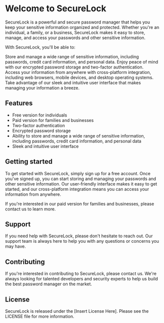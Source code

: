 # Welcome to SecureLock
SecureLock is a powerful and secure password manager that helps you keep your sensitive information organized and protected. Whether you're an individual, a family, or a business, SecureLock makes it easy to store, manage, and access your passwords and other sensitive information.

With SecureLock, you'll be able to:

Store and manage a wide range of sensitive information, including passwords, credit card information, and personal data.
Enjoy peace of mind with our encrypted password storage and two-factor authentication.
Access your information from anywhere with cross-platform integration, including web browsers, mobile devices, and desktop operating systems.
Take advantage of our sleek and intuitive user interface that makes managing your information a breeze.

## Features
* Free version for individuals
* Paid version for families and businesses
* Two-factor authentication
* Encrypted password storage
* Ability to store and manage a wide range of sensitive information, including passwords, credit card information, and personal data
* Sleek and intuitive user interface

## Getting started
To get started with SecureLock, simply sign up for a free account. Once you've signed up, you can start storing and managing your passwords and other sensitive information. Our user-friendly interface makes it easy to get started, and our cross-platform integration means you can access your information from anywhere.

If you're interested in our paid version for families and businesses, please contact us to learn more.

## Support
If you need help with SecureLock, please don't hesitate to reach out. Our support team is always here to help you with any questions or concerns you may have.

## Contributing
If you're interested in contributing to SecureLock, please contact us. We're always looking for talented developers and security experts to help us build the best password manager on the market.

## License
SecureLock is released under the [Insert License Here]. Please see the LICENSE file for more information.
